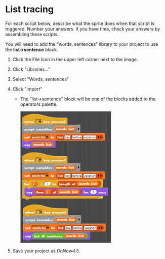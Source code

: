 # List tracing

For each script below, describe what the sprite does when that script is triggered. Number your answers. If you have time, check your answers by assembling these scripts.

You will need to add the "words, sentences" library to your project to use the **list->sentence** block.

1. Click the File Icon in the upper left corner next to the image.  
2. Click "Libraries..."
3. Select "Words, sentences"
4. Click "Import"

    * The "list->sentence" block will be one of the blocks added to the operators palette.

        ![List Do Now](images/list_do_now.png)

5. Save your project as _DoNow4.5_.
